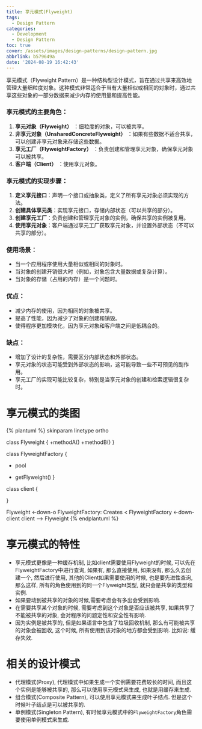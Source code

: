 ```yaml
---
title: 享元模式(Flyweight)
tags:
  - Design Pattern
categories:
  - Development
  - Design Pattern
toc: true
cover: /assets/images/design-patterns/design-pattern.jpg
abbrlink: b579649a
date: '2024-08-19 16:42:43'
---
```


享元模式（Flyweight Pattern）是一种结构型设计模式，旨在通过共享来高效地管理大量细粒度对象。这种模式非常适合于当有大量相似或相同的对象时，通过共享这些对象的一部分数据来减少内存的使用量和提高性能。

<!-- more -->
### 享元模式的主要角色：

1. **享元对象（Flyweight）** ：细粒度的对象，可以被共享。
2. **非享元对象（UnsharedConcreteFlyweight）** ：如果有些数据不适合共享，可以创建非享元对象来存储这些数据。
3. **享元工厂（FlyweightFactory）** ：负责创建和管理享元对象，确保享元对象可以被共享。
4. **客户端（Client）** ：使用享元对象。

### 享元模式的实现步骤：

1. **定义享元接口**：声明一个接口或抽象类，定义了所有享元对象必须实现的方法。
2. **创建具体享元类**：实现享元接口，存储内部状态（可以共享的部分）。
3. **创建享元工厂**：负责创建和管理享元对象的实例，确保共享的实例被复用。
4. **使用享元对象**：客户端通过享元工厂获取享元对象，并设置外部状态（不可以共享的部分）。

### 使用场景：

* 当一个应用程序使用大量相似或相同的对象时。
* 当对象的创建开销很大时（例如，对象包含大量数据或复杂计算）。
* 当对象的存储（占用的内存）是一个问题时。

### 优点：

* 减少内存的使用，因为相同的对象被共享。
* 提高了性能，因为减少了对象的创建和销毁。
* 使得程序更加模块化，因为享元对象和客户端之间是低耦合的。

### 缺点：

* 增加了设计的复杂性，需要区分内部状态和外部状态。
* 享元对象的状态可能受到外部状态的影响，这可能导致一些不可预见的副作用。
* 享元工厂的实现可能比较复杂，特别是当享元对象的创建和检索逻辑很复杂时。

# 享元模式的类图

{% plantuml %}
skinparam linetype ortho

class Flyweight {
+methodA()
+methodB()
}

class FlyweightFactory {
- pool
+ getFlyweight()
}

class client {

}

Flyweight <-down-o FlyweightFactory: Creates <
FlyweightFactory <-down- client 
client --> Flyweight
{% endplantuml %}



# 享元模式的特性

* 享元模式更像是一种缓存机制, 比如client需要使用Flyweight的时候, 可以先在FlyweightFactory中进行查询, 如果有, 那么直接使用, 如果没有, 那么久去创建一个, 然后进行使用, 其他的Client如果需要使用的时候, 也是要先进性查询, 那么这样, 所有的角色使用到的同一个Flyweight类型, 就只会是共享的类型和实例.
* 如果要动到被共享的对象的时候,需要考虑会有多出会受到影响.
* 在需要共享某个对象的时候, 需要考虑到这个对象是否应该被共享, 如果共享了不能被共享的对象, 会对程序的问题定性和安全性有影响.
* 因为实例是被共享的, 但是如果语言中包含了垃圾回收机制, 那么有可能被共享的对象会被回收, 这个时候, 所有使用到该对象的地方都会受到影响. 比如说: 缓存失效.

# 相关的设计模式

* 代理模式(Proxy), 代理模式中如果生成一个实例需要花费较长的时间, 而且这个实例是能够被共享的, 那么可以使用享元模式来生成, 也就是用缓存来生成.
* 组合模式(Composite Pattern), 可以使用享元模式来生成叶子结点. 但是这个时候叶子结点是可以被共享的.
* 单例模式(Singleton Pattern), 有时候享元模式中的`FlyweightFactory`角色需要使用单例模式来生成.


